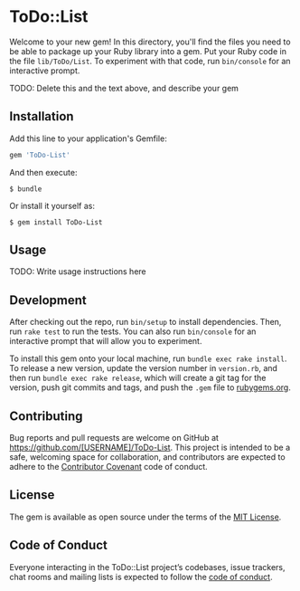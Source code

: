 # ToDo::List

Welcome to your new gem! In this directory, you'll find the files you need to be able to package up your Ruby library into a gem. Put your Ruby code in the file `lib/ToDo/List`. To experiment with that code, run `bin/console` for an interactive prompt.

TODO: Delete this and the text above, and describe your gem

## Installation

Add this line to your application's Gemfile:

```ruby
gem 'ToDo-List'
```

And then execute:

    $ bundle

Or install it yourself as:

    $ gem install ToDo-List

## Usage

TODO: Write usage instructions here

## Development

After checking out the repo, run `bin/setup` to install dependencies. Then, run `rake test` to run the tests. You can also run `bin/console` for an interactive prompt that will allow you to experiment.

To install this gem onto your local machine, run `bundle exec rake install`. To release a new version, update the version number in `version.rb`, and then run `bundle exec rake release`, which will create a git tag for the version, push git commits and tags, and push the `.gem` file to [rubygems.org](https://rubygems.org).

## Contributing

Bug reports and pull requests are welcome on GitHub at https://github.com/[USERNAME]/ToDo-List. This project is intended to be a safe, welcoming space for collaboration, and contributors are expected to adhere to the [Contributor Covenant](http://contributor-covenant.org) code of conduct.

## License

The gem is available as open source under the terms of the [MIT License](http://opensource.org/licenses/MIT).

## Code of Conduct

Everyone interacting in the ToDo::List project’s codebases, issue trackers, chat rooms and mailing lists is expected to follow the [code of conduct](https://github.com/[USERNAME]/ToDo-List/blob/master/CODE_OF_CONDUCT.md).
